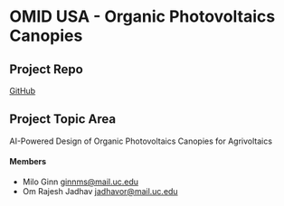# OMID USA - Organic Photovoltaics Canopies

## Project Repo

[GitHub](https://github.com/Organic-Photovolatics-Canopies/Project-Repository)

## Project Topic Area

AI-Powered Design of Organic Photovoltaics Canopies for Agrivoltaics

#### Members

- Milo Ginn [ginnms@mail.uc.edu](mailto:ginnms@mail.uc.edu)
- Om Rajesh Jadhav [jadhavor@mail.uc.edu](mailto:jadhavor@mail.uc.edu)